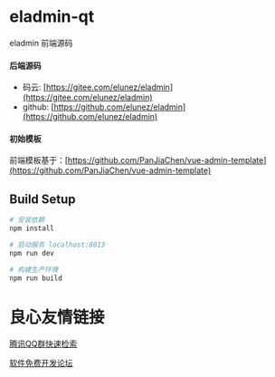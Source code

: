 # eladmin-qt

eladmin 前端源码

#### 后端源码
- 码云: [https://gitee.com/elunez/eladmin](https://gitee.com/elunez/eladmin)
- github: [https://github.com/elunez/eladmin](https://github.com/elunez/eladmin)

#### 初始模板
前端模板基于：[https://github.com/PanJiaChen/vue-admin-template](https://github.com/PanJiaChen/vue-admin-template)

## Build Setup
``` bash
# 安装依赖
npm install

# 启动服务 localhost:8013
npm run dev

# 构建生产环境
npm run build
```

 # 良心友情链接

[腾讯QQ群快速检索](http://u.720life.cn/s/8cf73f7c)

[软件免费开发论坛](http://u.720life.cn/s/bbb01dc0)